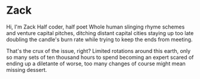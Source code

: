 # Zack

Hi, I'm Zack
Half coder, half poet
Whole human slinging rhyme schemes 
and venture capital pitches, 
ditching distant capital cities
staying up too late
doubling the candle's burn rate
while trying to keep the ends from meeting.

That's the crux of the issue, right?
Limited rotations around this earth,
only so many sets of ten thousand hours
to spend becoming an expert
scared of ending up a diletante of worse,
too many changes of course 
might mean missing dessert.
